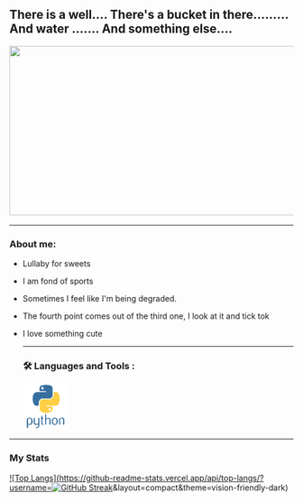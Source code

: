 ## There is a well.... There's a bucket in there......... And water ....... And something else....
<div align="center">
  <img src="https://i.giphy.com/media/v1.Y2lkPTc5MGI3NjExZnRoMHY2bTFnejQ5MGN3cnJwdjlvMG1qcWg2N2JsYnFlZXE5azlqeCZlcD12MV9pbnRlcm5hbF9naWZfYnlfaWQmY3Q9Zw/G4pjS44hM9ia9PgCH9/giphy.gif" width="600" height="300"/>
</div>

---
### About me:
- Lullaby for sweets
- I am fond of sports
- Sometimes I feel like I'm being degraded.
- The fourth point comes out of the third one, I look at it and tick tok
- I love something cute

  ---
  ### :hammer_and_wrench: Languages and Tools :
  <div>
  <img src="https://raw.githubusercontent.com/devicons/devicon/ca28c779441053191ff11710fe24a9e6c23690d6/icons/python/python-original-wordmark.svg" title="Java" alt="Python" width="80" height="80"/>&nbsp;
</div>

---
### My Stats
[![Top Langs](https://github-readme-stats.vercel.app/api/top-langs/?username=<a href="https://git.io/streak-stats"><img src="https://github-readme-streak-stats.herokuapp.com?user=Nikitosikbarbosik&theme=dark&hide_border=true&mode=weekly" alt="GitHub Streak" /></a>&layout=compact&theme=vision-friendly-dark)](https://github.com/anuraghazra/github-readme-stats)
